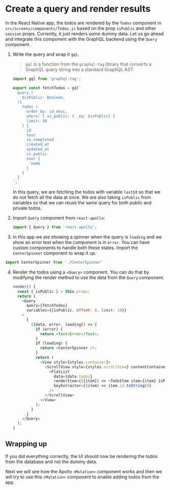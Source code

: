 # Create a query and render results

In the React Native app, the todos are rendered by the `Todos` component in `src/screens/components/Todos.js` based on the prop `isPublic` and other `session` props. Currently, it just renders some dummy data. Let us go ahead and integrate this component with the GraphQL backend using the `Query` component.


1. Write the query and wrap it `gql`.

  
    > `gql` is a function from the `graphql-tag` library that converts a GraphQL query string into a standard GraphQL AST.

    ```js
    import gql from 'graphql-tag'; 

    export const fetchTodos = gql`
      query (
        $isPublic: Boolean,
      ){
        todos (
          order_by: id_desc,
          where: { is_public: { _eq: $isPublic} }
          limit: 10
        ) {
          id
          text
          is_completed
          created_at
          updated_at
          is_public
          user {
            name
          }
        }
      }
    `;
    ```


    In this query, we are fetching the todos with variable `lastId` so that we do not fetch all the data at once. We are also taking `isPublic` from variables so that we can reuse the same query for both public and private todos.


2. Import `Query` component from `react-apollo`:

    ```js
    import { Query } from 'react-apollo';
    ```

3. In this app we are showing a spinner when the query is `loading` and we show an error text when the component is in `error`. You can have custom components to handle both these states. Import the `CenterSpinner` component to wrap it up.

```js
import CenterSpinner from './CenterSpinner'
```

4. Render the todos using a `<Query>` component. You can do that by modifying the render method to use the data from the `Query` component.


    ```js
    render() {
      const { isPublic } = this.props;
      return (
        <Query
          query={fetchTodos}
          variables={{isPublic, offset: 0, limit: 10}}
        >
          {
            ({data, error, loading}) => {
              if (error) {
                return <Text>Error</Text>;
              }
              if (loading) {
                return <CenterSpinner />;
              }
              return (
                <View style={styles.container}>
                  <ScrollView style={styles.scrollView} contentContainerStyle={styles.scrollViewContainer}>
                    <FlatList
                      data={data.todos}
                      renderItem={({item}) => <TodoItem item={item} isPublic={this.props.isPublic}/>}
                      keyExtractor={(item) => item.id.toString()}
                    />
                  </ScrollView>
                </View>
              );
            }
          }
        </Query>
      );
    }
    ```


## Wrapping up

If you did everything correctly, the UI should now be rendering the todos from the database and not the dummy data.

Next we will see how the Apollo `<Mutation>` component works and then we will try to use this `<Mutation>` component to enable adding todos from the app.